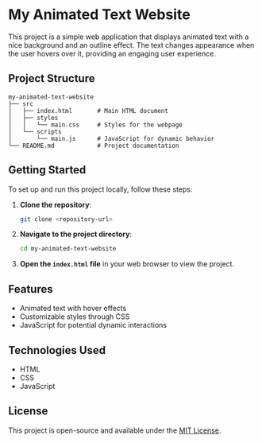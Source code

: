 # My Animated Text Website

This project is a simple web application that displays animated text with a nice background and an outline effect. The text changes appearance when the user hovers over it, providing an engaging user experience.

## Project Structure

```
my-animated-text-website
├── src
│   ├── index.html       # Main HTML document
│   ├── styles
│   │   └── main.css     # Styles for the webpage
│   └── scripts
│       └── main.js      # JavaScript for dynamic behavior
└── README.md            # Project documentation
```

## Getting Started

To set up and run this project locally, follow these steps:

1. **Clone the repository**:
   ```bash
   git clone <repository-url>
   ```

2. **Navigate to the project directory**:
   ```bash
   cd my-animated-text-website
   ```

3. **Open the `index.html` file** in your web browser to view the project.

## Features

- Animated text with hover effects
- Customizable styles through CSS
- JavaScript for potential dynamic interactions

## Technologies Used

- HTML
- CSS
- JavaScript

## License

This project is open-source and available under the [MIT License](LICENSE).